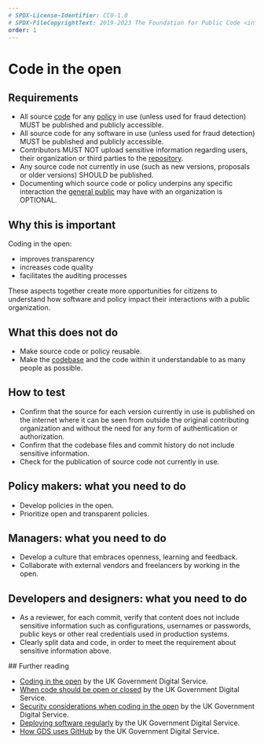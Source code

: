 ```yaml
---
# SPDX-License-Identifier: CC0-1.0
# SPDX-FileCopyrightText: 2019-2023 The Foundation for Public Code <info@publiccode.net>, https://standard.publiccode.net/AUTHORS
order: 1
---
```

# Code in the open

## Requirements

* All source [code](../glossary.md#code) for any [policy](../glossary.md#policy) in use (unless used for fraud detection) MUST be published and publicly accessible.
* All source code for any software in use (unless used for fraud detection) MUST be published and publicly accessible.
* Contributors MUST NOT upload sensitive information regarding users, their organization or third parties to the [repository](../glossary.md#repository).
* Any source code not currently in use (such as new versions, proposals or older versions) SHOULD be published.
* Documenting which source code or policy underpins any specific interaction the [general public](../glossary.md#general-public) may have with an organization is OPTIONAL.

## Why this is important

Coding in the open:

* improves transparency
* increases code quality
* facilitates the auditing processes

These aspects together create more opportunities for citizens to understand how software and policy impact their interactions with a public organization.

## What this does not do

* Make source code or policy reusable.
* Make the [codebase](../glossary.md#codebase) and the code within it understandable to as many people as possible.

## How to test

* Confirm that the source for each version currently in use is published on the internet where it can be seen from outside the original contributing organization and without the need for any form of authentication or authorization.
* Confirm that the codebase files and commit history do not include sensitive information.
* Check for the publication of source code not currently in use.

## Policy makers: what you need to do

* Develop policies in the open.
* Prioritize open and transparent policies.

## Managers: what you need to do

* Develop a culture that embraces openness, learning and feedback.
* Collaborate with external vendors and freelancers by working in the open.

## Developers and designers: what you need to do

* As a reviewer, for each commit, verify that content does not include sensitive information such as configurations, usernames or passwords, public keys or other real credentials used in production systems.
* Clearly split data and code, in order to meet the requirement about sensitive information above.

<p style="page-break-after: always;" ></p>
## Further reading

* [Coding in the open](https://gds.blog.gov.uk/2012/10/12/coding-in-the-open/) by the UK Government Digital Service.
* [When code should be open or closed](https://www.gov.uk/government/publications/open-source-guidance/when-code-should-be-open-or-closed) by the UK Government Digital Service.
* [Security considerations when coding in the open](https://www.gov.uk/government/publications/open-source-guidance/security-considerations-when-coding-in-the-open) by the UK Government Digital Service.
* [Deploying software regularly](https://www.gov.uk/service-manual/technology/deploying-software-regularly) by the UK Government Digital Service.
* [How GDS uses GitHub](https://gdstechnology.blog.gov.uk/2014/01/27/how-we-use-github/) by the UK Government Digital Service.
